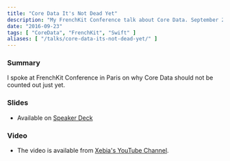 ```yaml
---
title: "Core Data It's Not Dead Yet"
description: "My FrenchKit Conference talk about Core Data. September 2016."
date: "2016-09-23"
tags: [ "CoreData", "FrenchKit", "Swift" ]
aliases: [ "/talks/core-data-its-not-dead-yet/" ]
---
```


### Summary

I spoke at FrenchKit Conference in Paris on why Core Data should not be counted out just yet.

### Slides

- Available on [Speaker Deck](https://speakerdeck.com/abizern/core-data-its-not-dead-yet)

### Video

- The video is available from [Xebia's YouTube Channel](https://youtu.be/iOdg7WOEWWE).
